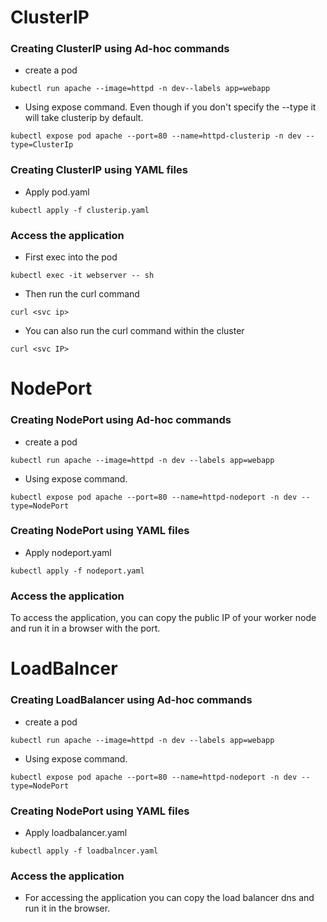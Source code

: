 # ClusterIP

### Creating ClusterIP using Ad-hoc commands

- create a pod
```
kubectl run apache --image=httpd -n dev--labels app=webapp 
```
- Using expose command. Even though if you don't specify the --type it will take clusterip by default. 
```  
kubectl expose pod apache --port=80 --name=httpd-clusterip -n dev --type=ClusterIp
```

### Creating ClusterIP using YAML files

- Apply pod.yaml

```
kubectl apply -f clusterip.yaml
```

### Access the application

- First exec into the pod

```
kubectl exec -it webserver -- sh
```
- Then run the curl command

```
curl <svc ip>
```
- You can also run the curl command within the cluster
```
curl <svc IP>
```

# NodePort

### Creating NodePort using Ad-hoc commands

- create a pod
```
kubectl run apache --image=httpd -n dev --labels app=webapp 
```
- Using expose command.
```  
kubectl expose pod apache --port=80 --name=httpd-nodeport -n dev --type=NodePort
```

### Creating NodePort using YAML files

- Apply nodeport.yaml

```
kubectl apply -f nodeport.yaml
```

### Access the application

To access the application, you can copy the public IP of your worker node and run it in a browser with the port.

# LoadBalncer

### Creating LoadBalancer using Ad-hoc commands

- create a pod
```
kubectl run apache --image=httpd -n dev --labels app=webapp 
```
- Using expose command.
```  
kubectl expose pod apache --port=80 --name=httpd-nodeport -n dev --type=NodePort
```

### Creating NodePort using YAML files

- Apply loadbalancer.yaml

```
kubectl apply -f loadbalncer.yaml
```

### Access the application

- For accessing the application you can copy the load balancer dns and run it in the browser.

